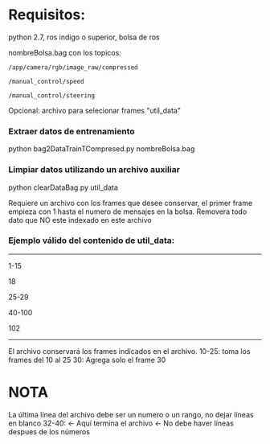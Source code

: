 # Requisitos:
python 2.7, ros indigo o superior, bolsa de ros

nombreBolsa.bag con los topicos:

	/app/camera/rgb/image_raw/compressed
	
	/manual_control/speed
	
	/manual_control/steering


Opcional: archivo para selecionar frames "util_data"

### Extraer datos de entrenamiento
python bag2DataTrainTCompresed.py nombreBolsa.bag

### Limpiar datos utilizando un archivo auxiliar
python clearDataBag.py util_data

Requiere un archivo con los frames que desee conservar,
el primer frame empieza con 1 hasta el numero de mensajes en la bolsa.
Removera todo dato que NO este indexado en este archivo 

### Ejemplo válido del contenido de util_data:
----
1-15

18

25-29

40-100

102

----

El archivo conservará los frames indicados en el archivo.
10-25: toma los frames del 10 al 25
30: Agrega solo el frame 30

# NOTA
La última línea del archivo debe ser un numero o un rango, no dejar líneas en blanco
32-40: <- Aquí termina el archivo
<- No debe haver líneas despues de los números

